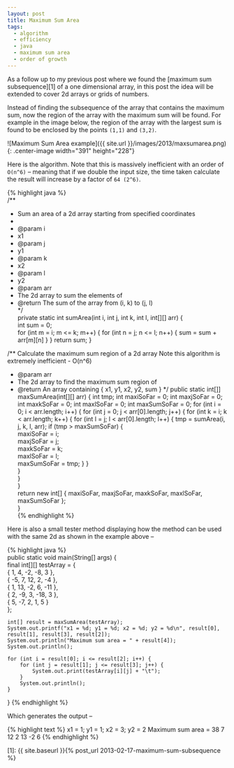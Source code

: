 ```yaml
---
layout: post
title: Maximum Sum Area
tags:
  - algorithm
  - efficiency
  - java
  - maximum sum area
  - order of growth
---
```

As a follow up to my previous post where we found the [maximum sum subsequence][1] of a one dimensional array, in this post the idea will be extended to cover 2d arrays or grids of numbers.

Instead of finding the subsequence of the array that contains the maximum sum, now the region of the array with the maximum sum will be found. For example in the image below, the region of the array with the largest sum is found to be enclosed by the points `(1,1)` and `(3,2)`.

![Maximum Sum Area example]({{ site.url }}/images/2013/maxsumarea.png){: .center-image width="391" height="228"}

Here is the algorithm. Note that this is massively inefficient with an order of `O(n^6)` – meaning that if we double the input size, the time taken calculate the result will increase by a factor of `64 (2^6)`.

{% highlight java %}  
/**  
* Sum an area of a 2d array starting from specified coordinates  
*  
* @param i  
* x1  
* @param j  
* y1  
* @param k  
* x2  
* @param l  
* y2  
* @param arr  
* The 2d array to sum the elements of  
* @return The sum of the array from (i, k) to (j, l)  
*/  
private static int sumArea(int i, int j, int k, int l, int[][] arr) {  
    int sum = 0;  
    for (int m = i; m <= k; m++) { 
        for (int n = j; n <= l; n++) { 
            sum = sum + arr[m][n]
        } 
    } 
    return sum; 
} 

/** Calculate the maximum sum region of a 2d array Note this algorithm is extremely inefficient - O(n^6) 
* @param arr
* The 2d array to find the maximum sum region of 
* @return An array containing { x1, y1, x2, y2, sum } 
*/ 
public static int[]] maxSumArea(int[][] arr) { 
    int tmp; 
    int maxiSoFar = 0;
    int maxjSoFar = 0;
    int maxkSoFar = 0;
    int maxlSoFar = 0;
    int maxSumSoFar = 0;
    for (int i = 0; i < arr.length; i++) {
        for (int j = 0; j < arr[0].length; j++) {
            for (int k = i; k < arr.length; k++) {
                for (int l = j; l < arr[0].length; l++) {
                    tmp = sumArea(i, j, k, l, arr);
                    if (tmp > maxSumSoFar) {  
                        maxiSoFar = i;  
                        maxjSoFar = j;  
                        maxkSoFar = k;  
                        maxlSoFar = l;  
                        maxSumSoFar = tmp;
                    }
                }  
            }  
        }  
    }  
    return new int[] { maxiSoFar, maxjSoFar, maxkSoFar, maxlSoFar, maxSumSoFar };  
}  
{% endhighlight %}

Here is also a small tester method displaying how the method can be used with the same 2d as shown in the example above – 

{% highlight java %}  
public static void main(String[] args) {  
    final int[][] testArray = {  
    { 1, 4, -2, -8, 3 },  
    { -5, 7, 12, 2, -4 },  
    { 1, 13, -2, 6, -11 },  
    { 2, -9, 3, -18, 3 },  
    { 5, -7, 2, 1, 5 }  
    };

    int[] result = maxSumArea(testArray);  
    System.out.printf("x1 = %d; y1 = %d; x2 = %d; y2 = %d\n", result[0], result[1], result[3], result[2]);  
    System.out.println("Maximum sum area = " + result[4]);  
    System.out.println();

    for (int i = result[0]; i <= result[2]; i++) { 
        for (int j = result[1]; j <= result[3]; j++) { 
            System.out.print(testArray[i][j] + "\t"); 
        } 
        System.out.println(); 
    } 
} 
{% endhighlight %} 

Which generates the output – 

{% highlight text %} 
x1 = 1; 
y1 = 1; 
x2 = 3; 
y2 = 2 
Maximum sum area = 38 7 12 2 13 -2 6 
{% endhighlight %}

[1]: {{ site.baseurl }}{% post_url 2013-02-17-maximum-sum-subsequence %}